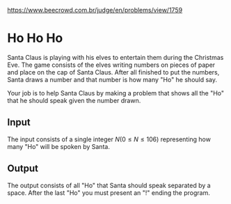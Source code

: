 https://www.beecrowd.com.br/judge/en/problems/view/1759

# Ho Ho Ho

Santa Claus is playing with his elves to entertain them during the Christmas
Eve. The game consists of the elves writing numbers on pieces of paper and
place on the cap of Santa Claus. After all finished to put the numbers, Santa
draws a number and that number is how many "Ho" he should say.

Your job is to help Santa Claus by making a problem that shows all the "Ho"
that he should speak given the number drawn.

## Input

The input consists of a single integer $N (0 \leq N \leq 106)$ representing
how many "Ho" will be spoken by Santa.

## Output

The output consists of all "Ho" that Santa should speak separated by a space.
After the last "Ho" you must present an "!" ending the program.
